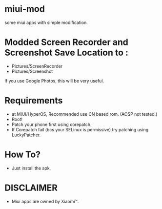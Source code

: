 # miui-mod
some miui apps with simple modification.

# Modded Screen Recorder and Screenshot Save Location to :
- Pictures/ScreenRecorder
- Pictures/Screenshot

If you use Google Photos, this will be very useful.

# Requirements
- at MIUI/HyperOS, Recommended use CN based rom. (AOSP not tested.)
- Root!
- Patch your phone first using corepatch.
- If Corepatch fail (bcs your SELinux is permissive) try patching using LuckyPatcher.

# How To?
- Just install the apk.

# DISCLAIMER
- Miui apps are owned by Xiaomi™.

